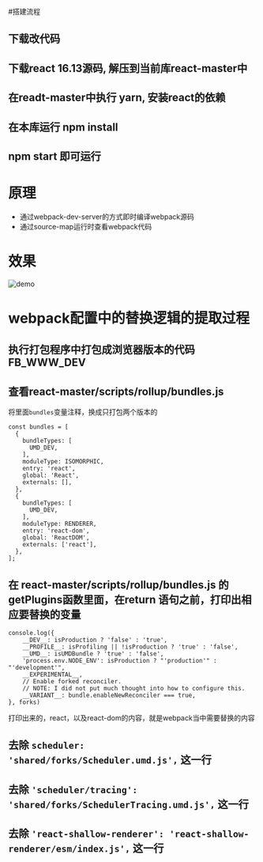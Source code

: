 #搭建流程
## 下载改代码
## 下载react 16.13源码, 解压到当前库react-master中
## 在readt-master中执行 yarn, 安装react的依赖
## 在本库运行 npm install 
## npm start 即可运行

# 原理
- 通过webpack-dev-server的方式即时编译webpack源码
- 通过source-map运行时查看webpack代码
# 效果
![demo](https://github.com/lirongfei123/static/blob/master/demo.gif?raw=true)

# webpack配置中的替换逻辑的提取过程
## 执行打包程序中打包成浏览器版本的代码 FB_WWW_DEV
## 查看react-master/scripts/rollup/bundles.js
将里面`bundles`变量注释，换成只打包两个版本的
```
const bundles = [
  {
    bundleTypes: [
      UMD_DEV,
    ],
    moduleType: ISOMORPHIC,
    entry: 'react',
    global: 'React',
    externals: [],
  },
  {
    bundleTypes: [
      UMD_DEV,
    ],
    moduleType: RENDERER,
    entry: 'react-dom',
    global: 'ReactDOM',
    externals: ['react'],
  },
];
```
## 在 react-master/scripts/rollup/bundles.js 的 getPlugins函数里面，在return 语句之前，打印出相应要替换的变量
```
console.log({
    __DEV__: isProduction ? 'false' : 'true',
    __PROFILE__: isProfiling || !isProduction ? 'true' : 'false',
    __UMD__: isUMDBundle ? 'true' : 'false',
    'process.env.NODE_ENV': isProduction ? "'production'" : "'development'",
    __EXPERIMENTAL__,
    // Enable forked reconciler.
    // NOTE: I did not put much thought into how to configure this.
    __VARIANT__: bundle.enableNewReconciler === true,
}, forks)
```
打印出来的，react，以及react-dom的内容，就是webpack当中需要替换的内容

## 去除 `scheduler: 'shared/forks/Scheduler.umd.js',` 这一行
## 去除 `'scheduler/tracing': 'shared/forks/SchedulerTracing.umd.js',` 这一行
## 去除 `'react-shallow-renderer': 'react-shallow-renderer/esm/index.js',` 这一行